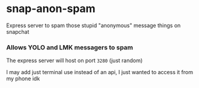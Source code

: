 # snap-anon-spam

Express server to spam those stupid "anonymous" message things on snapchat

### Allows YOLO and LMK messagers to spam

The express server will host on port `3280` (just random)

I may add just terminal use instead of an api, I just wanted to access it from my phone idk
